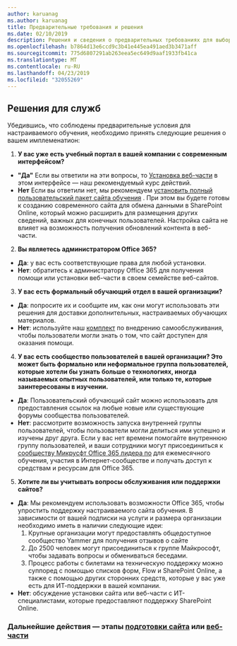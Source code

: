 ```yaml
---
author: karuanag
ms.author: karuanag
title: Предварительные требования и решения
ms.date: 02/10/2019
description: Решения и сведения о предварительных требованиях для выборочной установки и настройки обучения
ms.openlocfilehash: b7864d13e6ccd9c3b41e445ea491aed3b3471aff
ms.sourcegitcommit: 775d6807291ab263eea5ec649d9aaf1933fb41ca
ms.translationtype: MT
ms.contentlocale: ru-RU
ms.lasthandoff: 04/23/2019
ms.locfileid: "32055269"
---
```

## <a name="service-decisions"></a>Решения для служб

Убедившись, что соблюдены предварительные условия для настраиваемого обучения, необходимо принять следующие решения о вашем имплеменатион:

1. **У вас уже есть учебный портал в вашей компании с современным интерфейсом?**

- **"Да"** Если вы ответили на эти вопросы, то [Установка веб-части](installwebpart.md) в этом интерфейсе — наш рекомендуемый курс действий.
- **Нет** Если вы ответили нет, мы рекомендуем [установить полный пользовательский пакет сайта обучения](installsitepackage.md) .  При этом вы будете готовы к созданию современного сайта для обмена данными в SharePoint Online, который можно расширить для размещения других сведений, важных для конечных пользователей.  Настройка сайта не влияет на возможность получения обновлений контента в веб-части. 

2. **Вы являетесь администратором Office 365?**

- **Да**: у вас есть соответствующие права для любой установки.
- **Нет**: обратитесь к администратору Office 365 для получения помощи или установки веб-части в своем семействе веб-сайтов.

3. **У вас есть формальный обучающий отдел в вашей организации?**

- **Да**: попросите их и сообщите им, как они могут использовать эти решения для доставки дополнительных, настраиваемых обучающих материалов.
- **Нет**: используйте наш [комплект](driveadoption.md) по внедрению самообслуживания, чтобы пользователи могли знать о том, что сайт доступен для оказания помощи.

4. **У вас есть сообщество пользователей в вашей организации?  Это может быть формально или неформальное группа пользователей, которые хотели бы узнать больше о технологиях, иногда называемых опытных пользователей, или только те, которые заинтересованы в изучении.**

- **Да**: Пользовательский обучающий сайт можно использовать для предоставления ссылок на любые новые или существующие форумы сообщества пользователей.
- **Нет**: рассмотрите возможность запуска внутренней группы пользователей, чтобы пользователи могли делиться ими успешно и изучены друг друга.  Если у вас нет времени помогайте внутреннюю группу пользователей, и ваши сотрудники могут присоединиться к [сообществу Микрусфт Office 365 лидера по](https://aka.ms/O365Champions) для ежемесячного обучения, участия в Интернет-сообществе и получать доступ к средствам и ресурсам для Office 365.

5.  **Хотите ли вы учитывать вопросы обслуживания или поддержки сайтов?**

- **Да**: Мы рекомендуем использовать возможности Office 365, чтобы упростить поддержку настраиваемого сайта обучения.  В зависимости от вашей подписки на услуги и размера организации необходимо иметь в наличии следующие идеи:
    1. Крупные организации могут предоставлять общедоступное сообщество Yammer для получения отзывов о сайте
    2. До 2500 человек могут присоединиться к группе Майкрософт, чтобы задавать вопросы и обмениваться беседами.
    3. Процесс работы с билетами на техническую поддержку можно суппоред с помощью списков форм, Flow и SharePoint Online, а также с помощью других сторонних средств, которые у вас уже есть для ИТ-поддержки в вашей компании. 
- **Нет**: обсуждение установки сайта или веб-части с ИТ-специалистами, которые предоставляют поддержку SharePoint Online.  

### <a name="next-steps---site-provisioninginstallsitepackagemd-or-webpartinstallwebpartmd-installation-steps"></a>Дальнейшие действия — этапы [подготовки сайта](installsitepackage.md) или [веб-части](installwebpart.md)